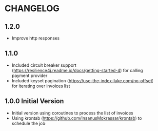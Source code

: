 # CHANGELOG

## 1.2.0
* Improve http responses

## 1.1.0
* Included circuit breaker support (https://resilience4j.readme.io/docs/getting-started-4) for calling payment provider
* Included keyset pagination (https://use-the-index-luke.com/no-offset) for iterating over invoices list

## 1.0.0 Initial Version
* Initial version using coroutines to process the list of invoices
* Using krontab (https://github.com/InsanusMokrassar/krontab) to schedule the job